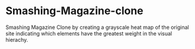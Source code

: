 # Smashing-Magazine-clone
Smashing Magazine Clone by creating a grayscale heat map of the original site indicating which elements have the greatest weight in the visual hierachy.
